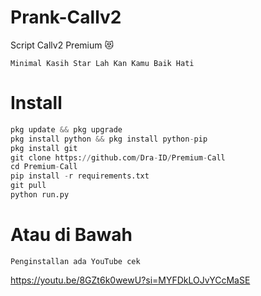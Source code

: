 # Prank-Callv2
Script Callv2 Premium 😻

```
Minimal Kasih Star Lah Kan Kamu Baik Hati
```
# Install
```python
pkg update && pkg upgrade
pkg install python && pkg install python-pip
pkg install git
git clone https://github.com/Dra-ID/Premium-Call
cd Premium-Call 
pip install -r requirements.txt
git pull
python run.py
```
# Atau di Bawah
```
Penginstallan ada YouTube cek
```
https://youtu.be/8GZt6k0wewU?si=MYFDkLOJvYCcMaSE
